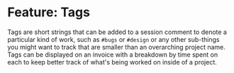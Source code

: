 # Feature: Tags

Tags are short strings that can be added to a session comment to denote a particular kind of work, such as `#bugs` or `#design` or any other sub-things you might want to track that are smaller than an overarching project name. Tags can be displayed on an invoice with a breakdown by time spent on each to keep better track of what's being worked on inside of a project.